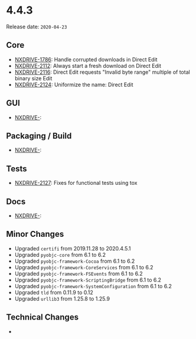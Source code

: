 # 4.4.3

Release date: `2020-04-23`

## Core

- [NXDRIVE-1786](https://jira.nuxeo.com/browse/NXDRIVE-1786): Handle corrupted downloads in Direct Edit
- [NXDRIVE-2112](https://jira.nuxeo.com/browse/NXDRIVE-2112): Always start a fresh download on Direct Edit
- [NXDRIVE-2116](https://jira.nuxeo.com/browse/NXDRIVE-2116): Direct Edit requests "Invalid byte range" multiple of total binary size Edit
- [NXDRIVE-2124](https://jira.nuxeo.com/browse/NXDRIVE-2124): Uniformize the name: Direct Edit

## GUI

- [NXDRIVE-](https://jira.nuxeo.com/browse/NXDRIVE-):

## Packaging / Build

- [NXDRIVE-](https://jira.nuxeo.com/browse/NXDRIVE-):

## Tests

- [NXDRIVE-2127](https://jira.nuxeo.com/browse/NXDRIVE-2127): Fixes for functional tests using tox

## Docs

- [NXDRIVE-](https://jira.nuxeo.com/browse/NXDRIVE-):

## Minor Changes

- Upgraded `certifi` from 2019.11.28 to 2020.4.5.1
- Upgraded `pyobjc-core` from 6.1 to 6.2
- Upgraded `pyobjc-framework-Cocoa` from 6.1 to 6.2
- Upgraded `pyobjc-framework-CoreServices` from 6.1 to 6.2
- Upgraded `pyobjc-framework-FSEvents` from 6.1 to 6.2
- Upgraded `pyobjc-framework-ScriptingBridge` from 6.1 to 6.2
- Upgraded `pyobjc-framework-SystemConfiguration` from 6.1 to 6.2
- Upgraded `tld` from 0.11.9 to 0.12
- Upgraded `urllib3` from 1.25.8 to 1.25.9

## Technical Changes

-
